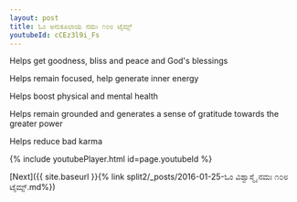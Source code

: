 ```yaml
---
layout: post
title: ಓಂ ಅನುಕೂಲಾಯ ನಮಃ ೧೦೮ ಟೈಮ್ಸ್
youtubeId: cCEz3l9i_Fs
---
```

 
 
Helps get goodness, bliss and peace and God's blessings
 
Helps remain focused, help generate inner energy 
 
Helps boost physical and mental health 
 
Helps remain grounded and generates a sense of gratitude towards the greater power 
 
Helps reduce bad karma
 
 
 
 


{% include youtubePlayer.html id=page.youtubeId %}
 
[Next]({{ site.baseurl }}{% link  split2/_posts/2016-01-25-ಓಂ ವಿಶ್ವಾಸ್ಮೈ ನಮಃ ೧೦೮ ಟೈಮ್ಸ್.md%})
 
